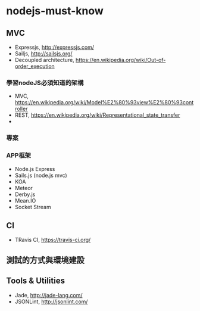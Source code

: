# nodejs-must-know

## MVC

* Expressjs, http://expressjs.com/
* Sailjs, http://sailsjs.org/
* Decoupled architecture, https://en.wikipedia.org/wiki/Out-of-order_execution
### 學習nodeJS必須知道的架構
* MVC, https://en.wikipedia.org/wiki/Model%E2%80%93view%E2%80%93controller
* REST, https://en.wikipedia.org/wiki/Representational_state_transfer
* 
### 專案


### APP框架
*  Node.js Express
* Sails.js (node.js mvc)
* KOA
* Meteor
* Derby.js
* Mean.IO
* Socket Stream

## CI
* TRavis CI, https://travis-ci.org/

## 測試的方式與環境建設

## Tools & Utilities

* Jade, http://jade-lang.com/
* JSONLint, http://jsonlint.com/
